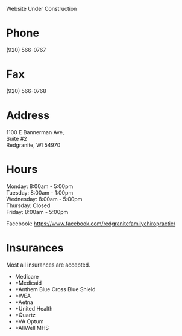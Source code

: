 Website Under Construction
# Phone  
(920) 566-0767
# Fax
(920) 566-0768  

# Address
1100 E Bannerman Ave,  
Suite #2  
Redgranite, WI 54970

# Hours
Monday: 8:00am - 5:00pm  
Tuesday: 8:00am - 1:00pm  
Wednesday: 8:00am - 5:00pm  
Thursday: Closed  
Friday: 8:00am - 5:00pm  

Facebook: https://www.facebook.com/redgranitefamilychiropractic/


# Insurances  
Most all insurances are accepted. 
- Medicare
- *Medicaid  
- *Anthem Blue Cross Blue Shield  
- *WEA  
- *Aetna  
- *United Health  
- *Quartz  
- *VA Optum  
- *AllWell MHS  

